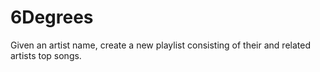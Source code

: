# 6Degrees
Given an artist name, create a new playlist consisting of their and related artists
top songs.
